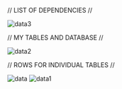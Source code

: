 // LIST OF DEPENDENCIES //

![data3](https://user-images.githubusercontent.com/105595889/185506691-3a741281-48a6-44aa-b667-d81f580d7e35.png)

// MY TABLES AND DATABASE //

![data2](https://user-images.githubusercontent.com/105595889/185506509-9234a0a1-07f3-4c20-bf14-8ae0a0e082a6.png)


// ROWS FOR INDIVIDUAL TABLES //

![data](https://user-images.githubusercontent.com/105595889/185506507-94fa1e66-5667-44b0-a4dc-d03657768028.png)
![data1](https://user-images.githubusercontent.com/105595889/185506508-fb44015c-aedf-43bb-9be5-f6fe25e915b6.png)

